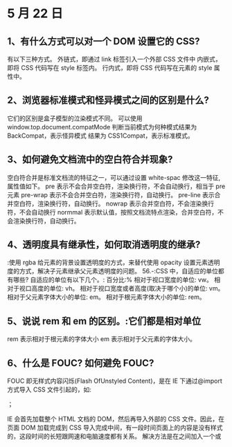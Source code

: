 # 5 月 22 日

## 1、有什么方式可以对一个 DOM 设置它的 CSS?

有以下三种方式。
外链式，即通过 link 标签引入一个外部 CSS 文件中
内嵌式，即将 CSS 代码写在 style 标签内。
行内式，即将 CSS 代码写在元素的 style 属性中。

## 2、浏览器标准模式和怪异模式之间的区别是什么?

它们的区别是盒子模型的泣染模式不同。
可以使用 window.top.document.compatMode 判断当前模式为何种模式结果为 BackCompat，表示怪异模式
结果为 CSS1Compat，表示标准模式。

## 3、如何避免文档流中的空白符合并现象?

空白符合并是标准文档流的特征之一，可以通过设置 white-spac 修改这一特征,属性值如下。
pre 表示不会合并空白符，渲染换行符，不会自动换行，相当于 pre 元素
pre-wrap 表示不会合并空白符，渲染换行符，自动换行。
pre-line 表示合并空白符，渲染换行符，自动换行。
nowrap 表示合并空白符，不会渲染换行符，不会自动换行 normmal 表示默认值，按照文档流特点渲染，合并空白符，不会渲染换行符，自动换行。

## 4、透明度具有继承性，如何取消透明度的继承?

:使用 rgba 给元素的背景设置透明度的方式，来替代使用 opacity 设置元素透明度的方式，解决子元素继承父元素透明度的问题。
56.-:CSS 中，自适应的单位都有哪些?
自适应的单位有以下几个。:
百分比:%
相对于视口宽度的单位: vw。
相对于视口高度的单位: vh。
相对于视口宽度或者高度(取决于哪个小)的单位: vm。
相对于父元素字体大小的单位: em。
相对于根元素字体大小的单位: rem。

## 5、说说 rem 和 em 的区别。:它们都是相对单位

rem 表示相对于根元素的字体大小 em 表示相对于父元素的字体大小。

## 6、什么是 FOUC? 如何避免 FOUC?

FOUC 即无样式内容闪烁(Flash OfUnstyled Content)，是在 IE 下通过@import 方式导入 CSS 文件引起的，如:

<style type="tecss"media="all">@importurl(demo.css)</style>；

IE 会首先加载整个 HTML 文档的 DOM，然后再导入外部的 CSS 文件。因此，在页面 DOM 加载完成到 CSS 导入完成中间，有一段时间页面上的内容是没有样式的，这段时间的长短跟网速和电脑速度都有关系。
解决方法是在<head>之间加入一个<link>或<script>标签。

## 7、HTML5 新增了哪些功能 APT?

:新增的功能 API 包括
Media API、
Text Track API、
Application Cache API、
UserInteraction、Data Transfer API、
Command API、Constraint Validation API、
History API。

## 8、什么是 HTML5?

HTML5 是最新的 HTML 标准，它的主要目标是提供所有内容，而不需要任何如 Flash、SilverLight 等的额外插件，这些内容来自动画、视频、富 GUI 等

HTML5 是万维网联盟(W3C)和网络超文本应用技术工作组(WHATWG)合作输出的。

## 9、HTML5 引入了哪些新的表单属性?

:新增表单属性包括 datalist、datetime、output、keygen、date、month、week、time.
number、range、emailurl.

## 10、HTML5 有哪些新特性?移除了哪些元素?

HTMLS 的新特性如下。
拖放(Dragand drop)API
语义化更好的内客标签(header、nav、footer、aside、article、section).音频、视频 (audio、video)API。
画布(Canvas)API
地理 (Geolocation) API
本地离线存储 (localStorage)，即长期存储数据，浏览器关闭后数据不丢失会话存储(sessionStorage)，即数据在浏览器关闭后自动删除
表单控件包括 calendar、date、time、email、url、search 新的技术包括 webworker、websocket、Geolocation。移除的元素如下。
纯表现的元素，包括 basefont、big、center、font、s、strike、tt、u
对可用性产生负面影响的元素，包括 frame、frameset、Noframes。

# 5 月 21 日

## 1、什么叫优雅降级和渐进增强? 两者有什么区别?

优雅降级 graceful degradation 是指一开始就构建完整的功能，然后再针对低版本浏览器进行兼容

渐进增强 progressive enhancement 是指针对低版本浏览器构建页面，保证最基本的功能，然后再针对高级浏览器进行效果、交互等改进并追加功能，以达到更好的用户体验。
两者的区别如下。
(1) 优雅降级从复杂的现状开始，并试图减少用户体验的供给
(2) 渐进增强则从一个非常基础并且能够起作用的版本开始，并不断扩充，以适应未来环境的需要。
(3)降级(功能衰减)意味着往回看，而渐进增强则意味着朝前看，同时保证其根基处于安全地带。

## 2、网页制作会用到哪些图片格式?

用于网页制作的主流图像格式有 JPG、PNG、GIF 等
JPG:压缩率高，文件小，最常用。
PNG:支持无损压缩，色彩损失小，保真度高，文件稍大。
GIF:支持动画显示，但只支持 256 色显示，目前已经被 Flash 大量取代。

## 3、CSS 的 content 属性有什么作用? 有什么应用?

CSS 的 content 属性专门应用在 before/after 伪元素上，用于插入生成的内容最常见的应用是利用伪类清除浮动

## 4、对行内元素设置 margin-top 和 margin-bottom 是否起作用?

不起作用(需要注意行内元素的替换元素 img、input，它们是行内元素，但是可以设置它们的宽度和高度，并且 margin 属性也对它们起作用，margin-top 和 margin-bottom 有
着类似于 inline-block 的行为)。

## 5、div+css 的布局较 table 布局有什么优点?

(1)改版的时候更方便，只须改动 CSS 文件
(2)页面加载速度更快、结构清晰、页面简洁
(3)表现与结构分离。
(4)搜索引擎优化 (SEO)更友好，排名更靠前。

## 6、谈谈你对 IFC 规范的理解。

IFC(InlineFormatting Context)指内联格式化上下文。IFC 的线框(linebox)高度由其包含行内元素中最高的实际高度计算而来(不受竖直方向的 padding/margin 的影响)。IFC 中的线框一般左右都贴紧整个 IFC，但是会被 float 元素扰乱。同一个 IFC 下的多个线框高度不同。IFC 中是不可能有块级元素的，当插入块级元素时(如在 p 中插入 div)，会产生两个匿名块，两者与 div 分隔开，即产生两个 IFC，每个 IFC 对外表现为块级元素，与 div 垂直排列。

## 7、谈谈你对 GFC 规范的理解

GFC(GridLayout Formatting Context)指网格布局格式化上下文，即当把一个元素的 display 值设为 grid 的时候，此元素将会获得一个独立的渲染区域。可以通过在网格容器(gridcontainer)上定义网格定义行(grid definition row)和网格定义列(griddefinition column)，在网格项目 (grid item)上定义网格行(grid row)和网格列(gridcolumn)来为每一个网格项目定义位置和空间。

## 8、访问超链接后 hover 样式就不出现的原因是什么?应该如何解决?

因为访问过的超链接样式覆盖了原有的 hover 和 active 伪类选择器样式，解决方法是将 CSS 属性的排列顺序改为 L-V-H-A(link,visitedhover,active)。

## 9、什么是外边距重叠? 重叠的结果是什么?

外边距重叠就是 margin-collapse。
在 CSS 中，相邻的两个盒子(可能是兄弟关系也可能是祖先关系)的外边距可以结合成一个单独的外边距。这种合并外边距的方式称为折叠，因此而结合成的外边距称为
18 前端程序员面试秘籍
折叠外边距。
折叠结果遵循下列计算规则。
(1)当两个相邻的外边距都是正数时，折叠的结果是它们两者中较大的值.
(2)当两个相邻的外边距都是负数时，折叠的结果是两者中绝对值较大的值，
(3)当两个外边距一正一负时，折叠的结果是两者相加的和。

## 10、rgba()和 opacity 的透明效果有什么不同?

rgba()和 opacity 都能实现透明效果，但它们最大的不同是 opacity 作用于元素并且可以设置元素内所有内容的透明度;而 rgba()只作用于元素的颜色或其背景色 (设置 rgba 透明的元素的子元素不会继承透明效果).

# 5 月 20 日

## 1、简述一下 src 与 href 的区别。

src 表示来源地址，用在 img、script、iframe 等元素上 href 表示超文本引用(hypertextreference)，用在 link 和 a 等元素上
前端程序员面试秘籍
src 的内容是页面必不可少的一部分，表示引入。href 的内容与该页面有关联，表示引用。简单来说，它们的区别就是引入和引用。

## 2、简述一下<strong></strong><em></em>和<b><i>标签的区别。

<strong></strong>标签和<em></em>标签一样，用于强调文本，但它强调的程度更强一些
<em></em>是斜体强调标签，强调更强烈，表示内容的强调点。视觉上相当于 html 元素中的
<i>...</i>。
<em></em>和<strong>是表达元素 (phrase element)，即语义化元素。
<b><i>是视觉元素，即非语义化元素，分别表示无意义的加粗和无意义的斜体。

## 3、HTML、CSS、JavaScript 的关系是什么?

m:学习 Web 前端开发基础技术需要掌握 HTML、CSS 和 JavaScript 语言
(1)HTML 是网页内容的载体，是内容显示的框架。内容就是网页制作者放在页面上想让用户浏览的信息，包括文字、图片、视频等
(2)CSS 是网页内容的表现，就像对网页进行包装。比如字体、颜色、边框等，这些都是用来改变内容外观的东西
(3)JavaScript 用来实现网页上的特效和交互。比如，当光标放在某个链接上时背景颜色政变等。

## 4、iframe 优点和缺点？

### iframe 优点：

(1)可以解决加载缓慢的第三方内容，如图标和广告等的加载问题
(2)可以实现安全沙箱 (Security Sandbox)
(3)可以并行加载脚本。

### iframe 缺点：

(1)iframe 会阻塞主页面的 Onload 事件。
(2)iframe 的内容即使为空，加载它也需要时间
(3)ifiame 元素没有语义。

## 5、 HTML 是什么? CSS 是什么? JavaScript 是什么?:(1)HTML(HyperText Markup Language，超文本标记语言)是做网站时使用的

一些文本标记标签，比如 div、span 等。(2)CSS(Cascading Style Sheet，层叠样式表)是做网站时为美化网站而为标签添加的样式，比如 background(背景)、color (字体颜色)、height (高度)、width (宽度)等(3)JavaScript 是网站中实现前后台交互效果、网页动画效果的一种开发语言，比如鼠标单击 (click)事件、前后台数据请求(Ajax)等。

## 6、为什么要初始化 CSS?

:因为浏览器的兼容问题，不同浏览器对有些标签的默认值是不同的，如果没有初始化 CSS，往往会导致页面在不同浏览器之间出现差异。
当然，初始化样式有时会对 SEO 产生一定的影响，但鱼和熊掌不可兼得，所以在力求影响最小的情况下初始化 CSS。
最简单的初始化方法就是:\*{padding:0;margin:0;}。

## 7、解释浮动及其工作原理。

浮动的元素可以向左或向右移动，直到它的外边缘碰到包含元素(父元素) 或另一个浮动元素的边框为止。要想使元素浮动，必须为元素设置一个宽度 (width)。虽然浮动元素已不在文档流中，但是它浮动后所处的位置依然在浮动之前的水平方向上。因为浮动元素不在文档流中，所以文档流中的块元素表现得就像浮动元素不存在一样，下面的元素会填补原来的位置。有些元素会在浮动元素的下方，但是这些元素的内容并不一定会被浮动的元素遮盖。当定位内联元素时，要考虑浮动元素的边界，围绕浮动元素放置内联元素。也可以把浮动元素想象成被块元素忽略的元素，而内联元素会关注的元素。

## 8、在书写高效 CSS 时有哪些问题需要考虑?:(1)样式，从右向左解析一个选择器

(2)类型选择器的速度，ID 选择器最快，Universal(通配符\*)最慢，对于常用的 4 种类型选择器，解析速度由快到慢依次是 ID、class、tag 和 universal。
(3)不要用标签限制 ID 选择器(如: ul#main-navigation 分，ID 已经是唯一的，不
第 2 章 CSS13
需要 Tag 来限制，这样做会让选择器变慢).
(4)后代选择器最糟糕(换句话说，html body ulliaf 这个选择器是很低效的)(5)想清楚你的需求，再去书写选择器。
(6)CSS3 选择器(如 nth-child) 能够漂亮地定位我们想要的元素，又能保证 CSS 整洁易读。然而，这些神奇的选择器会浪费很多的浏览器资源。
(7)我们知道 ID 选择器的速度最快，但是如采都用 ID 选择器，会降低代码的可读性和可维护性等。在大型项目中，相对于使用 ID 选择器提升速度，代码的可读性和可维护性带来的收益更大

## 9、页面重构怎样操作?.

编写 CSS，让页面结构更合理化，提升用户体验，达到良好的页面效果并提升
性能。

## 10、简要描述 CSS 中 content 属性的作用。:content 属性与:before 及:after 伪元素配合使用，用来插入生成的内容，可以在元素之前或之后放置生成的内容。可以插入文本、图像、引号，并可以结合计数器，为页面元素插入编号。比如，查看如下代码。

body [
counter-reset; chapter;]
h1:before {
content: "第"counter(chapter)"章"}
hl {
counter-ircrement: chapter;}

<h1></h1>
<h1></h1>
<hl></h1>
程序运行结果如下
第 1 章
第 2 章
第 3 章
使用 content 属性，并结合:before 选择器和计数器 counter，可以在每个<h1>元素前插入新的内容。

## 10、px 和 em 的区别是什么?

:px 和 em 都是长度单位，两者的区别是:px 的值是定的，指定为多少就是多少，计算比较容易;cm 的值不是固定的，是相对于容器字体的大小，并且 emm 会继承父级元素的字体大小.
16 前端程序员面试秘籍
浏览器的默认字体高都是 16px，所以未经调整的浏览器都符合 lem-16px，那么 12px-0.75em，10px=0.625em.
与 em 对应的另一个长度单位是 rem，是指相对于根元素 (通常是 HTML 元素)字体的大小。

# 5 月 18 日

## 1、说一下图片的懒加载和预加载

参考回答：
预加载：提前加载图片，当用户需要查看时可直接从本地缓存中渲染。
懒加载：懒加载的主要目的是作为服务器前端的优化，减少请求数或延迟请求数。
两种技术的本质：两者的行为是相反的，一个是提前加载，一个是迟缓甚至不加载。
懒加载对服务器前端有一定的缓解压力作用，预加载则会增加服务器前端压力。

## 2、Ajax 解决浏览器缓存问题

参考回答：
在 ajax 发送请求前加上 anyAjaxObj.setRequestHeader("If-Modified-
Since","0")。
在 ajax 发送请求前加上 anyAjaxObj.setRequestHeader("Cache-Control","no-
cache")。
在 URL 后面加上一个随机数： "fresh=" + Math.random()。
在 URL 后面加上时间搓："nowtime=" + new Date().getTime()。
如果是使用 jQuery，直接这样就可以了 $.ajaxSetup({cache:false})。这样页面的所
有 ajax 都会执行这条语句就是不需要保存缓存记录。

## 3、JS 的各种位置，比如 clientHeight,scrollHeight,offsetHeight ,以及 scrollTop, offsetTop,clientTop 的区别？

参考回答：
clientHeight：表示的是可视区域的高度，不包含 border 和滚动条
offsetHeight：表示可视区域的高度，包含了 border 和滚动条
scrollHeight：表示了所有区域的高度，包含了因为滚动被隐藏的部分。
clientTop：表示边框 border 的厚度，在未指定的情况下一般为 0
scrollTop：滚动后被隐藏的高度，获取对象相对于由 offsetParent 属性指定的父坐
标(css 定位的元素或 body 元素)距离顶端的高度。

## 4、JS 的 new 操作符做了哪些事情

参考回答：
new 操作符新建了一个空对象，这个对象原型指向构造函数的 prototype，执行构造函
数后返回这个对象。

## 5、如何让事件先冒泡后捕获

参考回答：
在 DOM 标准事件模型中，是先捕获后冒泡。但是如果要实现先冒泡后捕获的效果，对
于同一个事件，监听捕获和冒泡，分别对应相应的处理函数，监听到捕获事件，先暂
缓执行，直到冒泡事件被捕获后再执行捕获之间。

## 6、如何解决异步回调地狱

参考回答：
1.promise、generator、async/await

## 7、相对布局和绝对布局，position:relative 和 obsolute。

参考回答：
相对定位 relative：
如果对一个元素进行相对定位，它将出现在它所在的位置上。然后，可以通过设置垂
直或水平位置，让这个元素“相对于”它的起点进行移动。 在使用相对定位时，无论
是否进行移动，元素仍然占据原来的空间。因此，移动元素会导致它覆盖其它框。
绝对定位 absolute：
绝对定位的元素的位置相对于最近的已定位父元素，如果元素没有已定位的父元素，
那么它的位置相对于<html>。 absolute 定位使元素的位置与文档流无关，因此不占
据空间。 absolute 定位的元素和其他元素重叠。

## 8、display:none 和 visibilty:hidden 的区别

参考回答：

1. visibility：hidden，该元素隐藏起来了，但不会改变页面布局，但是不会触发该
   元素已经绑定的事件
2. display：none，把元素隐藏起来，并且会改变页面布局，可以理解成在页面中把
   该元素删除掉。

## 9、overflow 的原理

参考回答：
要讲清楚这个解决方案的原理，首先需要了解块格式化上下文，A block formatting
context is a part of a visual CSS rendering of a Web page. It is the region
in which the layout of block boxes occurs and in which floats interact with
each other.翻译过来就是块格式化上下文是 CSS 可视化渲染的一部分，它是一块区
域，规定了内部块盒 的渲染方式，以及浮动相互之间的影响关系
当元素设置了 overflow 样式且值部位 visible 时，该元素就构建了一个 BFC，BFC 在
计算高度时，内部浮动元素的高度也要计算在内，也就是说技术 BFC 区域内只有一个
浮动元素，BFC 的高度也不会发生塌缩，所以达到了清除浮动的目的。

## 10、display：table 和本身的 table 有什么区别

参考回答：
Display:table 和本身 table 是相对应的，区别在于，display：table 的 css 声明能
够让一个 html 元素和它的子节点像 table 元素一样，使用基于表格的 css 布局，是我
们能够轻松定义一个单元格的边界，背景等样式，而不会产生因为使用了 table 那样
的制表标签导致的语义化问题。
之所以现在逐渐淘汰了 table 系表格元素，是因为用 div+css 编写出来的文件比用
table 边写出来的文件小，而且 table 必须在页面完全加载后才显示，div 则是逐行显
示，table 的嵌套性太多，没有 div 简洁

# 5 月 17 日

## 1、js 的执行机制是怎么样的？

js 是一个单线程、异步、非阻塞 I/O 模型、 event loop 事件循环的执行机制
所有任务可以分成两种，一种是同步任务（synchronous），另一种是异步任务（asynchronous）。
同步任务指的是，在主线程上排队执行的任务，只有前一个任务执行完毕，才能执行后一个任务。异步 任务指的是，不进入主线程、而进入"任务队列"（task queue）的任务，只有"任务队列"通知主线程， 某个异步任务可以执行了，该任务才会进入主线程执行。

## 2、什么是 BFC

参考回答：
BFC 也就是常说的块格式化上下文，这是一个独立的渲染区域，规定了内部如何布局，
并且这个区域的子元素不会影响到外面的元素，其中比较重要的布局规则有内部 box
垂直放置，计算 BFC 的高度的时候，浮动元素也参与计算，触发 BFC 的规则有根元
素，浮动元素，position 为 absolute 或 fixed 的元素，display 为 inline-block，
table-cell，table-caption，flex，inline-flex，overflow 不为 visible 的元素

## 3、严格模式和混杂模式如何区分?如何触发这两种模式?

严格模式就是浏览器根据 Web 标准去解析页面的方法，是一种要求严格的 DTD 不允许使用任何表现层的语法: 混杂模式是一种向后兼容的解析方法。触发严格模式或者标准模式很简单，就是在 HTML 标签前声明正确的 DTD:触发混杂模式可以在 HTML 文档开始时不声明 DTD，或者在 DOCTYPE 前加入 XML 声明

## 4、HTML、XHTML 有什么区别

HTML 是一种基于 Web 网页的设计语言，XHTML 是一种基于 XML、语法严格标准的设计语言。
两者主要的不同是 XHTML 元素必须正确地嵌套，元素必须关闭，标签必须小写必须有根元素;HTML 没有这些限制。

## 5、什么是动态网页 、 什么是静态网页

### 动态网页是指：

1.所谓的动态网页，是指跟静态网页相对的一种网页编程技术。

2.静态网页，随着 html 代码的生成，页面的内容和显示效果就基本上不会发生变化了，除非你修改页面代码。

3.而动态网页则不然，页面代码虽然没有变，但是显示的内容却是可以随着时间、环境或者数据库操作的结果而发生改变的。

静态网页：

1.在网站设计中，纯粹 HTML 格式的网页通常被称为“静态网页”，早期的网站一般都是由静态网页制作的。

2.静态网页是相对于动态网页而言，是指没有后台数据库、不含程序和不可交互的网页。

3.你编的是什么它显示的就是什么、不会有任何改变。

4.静态网页相对更新起来比较麻烦，适用于一般更新较少的展示型网站。

## 6、es6 有哪些新特性？

ES6 是 2015 年推出的一个新的版本、这个版本相对于 ES5 的语法做了很多的优化、例如：新增了 let、 const

let 和 const 具有块级作用域，不存在变量提升的问题。新增了箭头函数，简化了定义函数的写法，

同时 可以巧用箭头函数的 this、（注意箭头函数本身没有 this,它的 this 取决于外部的环境），

新增了 promise 解决了回调地域的问题，新增了模块化、利用 import 、export 来实现导入、导出。

新增了结构赋值， ES6 允许按照一定模式，从数组和对象中提取值，对变量进行赋值，这被称为解构 （Destructuring）。

新增了 class 类的概念，它类似于对象。

## 7、图片懒加载是怎么实现的？

就是我们先设置图片的 data-set 属性（当然也可以是其他任意的，只要不会发送 http 请求就行了，作用 就是为了存取值）值为其图片路径，由于不是 src，所以不会发送 http 请求。

然后我们计算出页面 scrollTop 的高度和浏览器的高度之和， 如果图片距离页面顶端的坐标 Y（相对于整个页面，而不是浏览 器窗口）小于前两者之和，就说明图片就要显示出来了（合适的时机，当然也可以是其他情况），

这时 候我们再将 data-set 属性替换为 src 属性即可。

## 8、常见的布局方法有哪些？他们的优缺点是什么？

页面布局常用的方法有浮动、定位、flex、grid 网格布局、栅格系统布局

浮动： 优点：兼容性好。 缺点：浮动会脱离标准文档流，因此要清除浮动。我们解决好这个问题即可。

绝对定位 优点：快捷。 缺点：导致子元素也脱离了标准文档流，可实用性差。

flex 布局（CSS3 中出现的） 优点：解决上面两个方法的不足，flex 布局比较完美。移动端基本用 flex 布局。

网格布局（grid） CSS3 中引入的布局，很好用。代码量简化了很多。

利用网格布局实现的一个左右 300px 中间自适应的布局

## 9、谈谈 set 、 map 是什么？

set 是 es6 提供的一种新的数据结构，它类似于数组，但是成员的值都是唯一的。

map 是 es6 提供的一种新的数据结构,它类似于对象，也是键值对的集合，但是键的范围不仅限于字符 串，各种类型的值都可以当做键。也就是说，Object 结构提供了“字符串—值”的对应，Map 结构提供 了“值—值”的对应，是一种更完善的 Hash 结构实现。如果你需要“键值对”的数据结构，Map 比 Object 更合适。

32、清除浮动的方法有哪些？

## 10 、平时都是用那些工具进行打包的？babel 是什么？

WebPack 是一个模块打包工具，你可以使用 WebPack 管理你的模块依赖，并编绎输出模块们所需的静 态文件。它能够很好地管理、打包 Web 开发中所用到的 HTML、Javascript、CSS 以及各种静态文件（图 片、字体等），让开发过程更加高效。对于不同类型的资源，webpack 有对应的模块加载器。

webpack 模块打包器会分析模块间的依赖关系，最后 生成了优化且合并后的静态资源 babel 可以帮助我们转换一些当前浏览器不支持的语法，它会把这些语法转换为低版本的语法以便浏览 器识别。

## 11、TCP 和 UDP 的区别

参考回答：
（1）TCP 是面向连接的，udp 是无连接的即发送数据前不需要先建立链接。
（2）TCP 提供可靠的服务。也就是说，通过 TCP 连接传送的数据，无差错，不丢失，
不重复，且按序到达;UDP 尽最大努力交付，即不保证可靠交付。 并且因为 tcp 可靠，
面向连接，不会丢失数据因此适合大数据量的交换。
（3）TCP 是面向字节流，UDP 面向报文，并且网络出现拥塞不会使得发送速率降低
（因此会出现丢包，对实时的应用比如 IP 电话和视频会议等）。
（4）TCP 只能是 1 对 1 的，UDP 支持 1 对 1,1 对多。
（5）TCP 的首部较大为 20 字节，而 UDP 只有 8 字节。
（6）TCP 是面向连接的可靠性传输，而 UDP 是不可靠的。

## 12、https 协议的优缺点

https 优点：
使用 HTTPS 协议可认证用户和服务器，确保数据发送到正确的客户机和服务器；
HTTPS 协议是由 SSL+HTTP 协议构建的可进行加密传输、身份认证的网络协议，要比
http 协议安全，可防止数据在传输过程中不被窃取、改变，确保数据的完整性。
HTTPS 是现行架构下最安全的解决方案，虽然不是绝对安全，但它大幅增加了中间人攻
击的成本。
谷歌曾在 2014 年 8 月份调整搜索引擎算法，并称“比起同等 HTTP 网站，采用 HTTPS
加密的网站在搜索结果中的排名将会更高”
https 缺点 ：https 握手阶段比较费时，会使页面加载时间延长 50%，增加 10%~20%的耗电。
https 缓存不如 http 高效，会增加数据开销。
SSL 证书也需要钱，功能越强大的证书费用越高。
SSL 证书需要绑定 IP，不能再同一个 ip 上绑定多个域名，ipv4 资源支持不了这种消
耗。

## 13、fetch 发送 2 次请求的原因

参考回答：
fetch 发送 post 请求的时候，总是发送 2 次，第一次状态码是 204，第二次才成功？
原因很简单，因为你用 fetch 的 post 请求的时候，导致 fetch 第一次发送了一个
Options 请求，询问服务器是否支持修改的请求头，如果服务器支持，则在第二次中发
送真正的请求。

## 14、如何实现一个 ajax 请求？如果我想发出两个有顺序的 ajax 需要怎么做？

参考回答：
AJAX 创建异步对象 XMLHttpRequest
操作 XMLHttpRequest 对象
（1）设置请求参数（请求方式，请求页面的相对路径，是否异步）
（2）设置回调函数，一个处理服务器响应的函数，使用 onreadystatechange ，类似
函数指针
（3）获取异步对象的 readyState 属性：该属性存有服务器响应的状态信息。每当
readyState 改变时，onreadystatechange 函数就会被执行。
（4）判断响应报文的状态，若为 200 说明服务器正常运行并返回响应数据。
（5）读取响应数据，可以通过 responseText 属性来取回由服务器返回的数据。
发出两个有顺序的 ajax，可以用回调函数，也可以使用 Promise.then 或者 async 等。

## 15、如何实现 ajax 请求，假如我有多个请求，我需要让这些 ajax 请求按照 某种顺序一次执行，有什么办法呢？如何处理 ajax 跨域

参考回答：
通过实例化一个 XMLHttpRequest 对象得到一个实例，调用实例的 open 方法为这次
ajax 请求设定相应的 http 方法，相应的地址和是否异步，以异步为例，调用 send 方
法，这个方法可以设定需要发送的报文主体，然后通过监听 readystatechange 事件，
通过这个实例 的 readyState 属性来判断这个 ajax 请求状态，其中分为 0，1，2，3，
4 这四种状态（0 未初始化，1 载入/正在发送请求 2 载入完成/数据接收，3 交互/解析
数据，4 接收数据完成），当状态为 4 的时候也就是接受数据完成的时候，这时候可以
通过实例的 status 属性判断这个请求是否成功
var xhr = new XMLHttpRequest();
xhr.open('get', 'aabb.php', true);
xhr.send(null);
xhr.onreadystatechange = function() {
if(xhr.readyState==4) {
if(xhr.status==200) {
console.log(xhr.responseText);
}
}
}
使 ajax 请求按照队列顺序执行，通过调用递归函数：
//按顺序执行多个 ajax 命令，因为数量不定，所以采用递归
function send(action, arg2) {
//将多个命令按顺序封装成数组对象，递归执行
//利用了 deferred 对象控制回调函数的特点
$.when(send_action(action[0], arg2))
.done(function () {
//前一个 ajax 回调函数完毕之后判断队列长度
if (action.length > 1) {
//队列长度大于 1，则弹出第一个，继续递归执行该队列
action.shift();
send(action, arg2);
}
}).fail(function (){
//队列中元素请求失败后的逻辑
//
//重试发送
//send(action, arg2);
//
//忽略错误进行下个
//if (action.length > 1) {
//队列长度大于 1，则弹出第一个，继续递归执行该队列
// action.shift();
// send(action, arg2);
//}
});
}
//处理每个命令的 ajax 请求以及回调函数
function send_action(command, arg2) {
var dtd = $.Deferred();//定义 deferred 对象
$.post(
"url",
{
command: command,
arg2: arg2
}
).done(function (json) {
json = $.parseJSON(json);
//每次请求回调函数的处理逻辑
//
//
//
//逻辑结束
dtd.resolve();
}).fail(function (){
//ajax 请求失败的逻辑
dtd.reject();
});
return dtd.promise();//返回 Deferred 对象的 promise，防止在外部

## 16、JS 加载过程阻塞，解决方法。

参考回答：
指定 script 标签的 async 属性。
如果 async="async"，脚本相对于页面的其余部分异步地执行（当页面继续进行解析
时，脚本将被执行）
如果不使用 async 且 defer="defer"：脚本将在页面完成解析时执行

## 17、promise 实现

参考回答：
Promise 实现如下
function Promise(fn) {
var state = 'pending',
value = null,
callbacks = [];
this.then = function (onFulfilled, onRejected) {
return new Promise(function (resolve, reject) {
handle({
onFulfilled: onFulfilled || null,
onRejected: onRejected || null,
resolve: resolve,
reject: reject
});
});
};
function handle(callback) {
if (state === 'pending') {
callbacks.push(callback);
return;
}
var cb = state === 'fulfilled' ? callback.onFulfilled :
callback.onRejected,
ret;
if (cb === null) {
cb = state === 'fulfilled' ? callback.resolve : callback.reject;
cb(value);
return;
}
ret = cb(value);
callback.resolve(ret);
}
function resolve(newValue) {
if (newValue && (typeof newValue === 'object' || typeof newValue ===
'function')) {
var then = newValue.then;
if (typeof then === 'function') {
then.call(newValue, resolve, reject);
return;
}
}
state = 'fulfilled';
value = newValue;
execute();
}
function reject(reason) {
state = 'rejected';
value = reason;
execute();
}
function execute() {
setTimeout(function () {
callbacks.forEach(function (callback) {
handle(callback);
});
}, 0);
}
fn(resolve, reject);
}

说 promise，没有 promise 怎么办
参考回答：
没有 promise，可以用回调函数代替

## 18、Promise

参考回答：
Promise 对象是 CommonJS 工作组提出的一种规范，目的是为异步编程提供统一接口。
每一个异步任务返回一个 Promise 对象，该对象有一个 then 方法，允许指定回调函
数。
f1().then(f2);
一个 promise 可能有三种状态：等待（pending）、已完成（resolved，又称
fulfilled）、已拒绝（rejected）。
promise 必须实现 then 方法（可以说，then 就是 promise 的核心），而且 then 必须
返回一个 promise，同一个 promise 的 then 可以调用多次，并且回调的执行顺序跟它
们被定义时的顺序一致。
then 方法接受两个参数，第一个参数是成功时的回调，在 promise 由“等待”态转换
到“完成”态时调用，另一个是失败时的回调，在 promise 由“等待”态转换到“拒
绝”态时调用。同时，then 可以接受另一个 promise 传入，也接受一个“类 then”的
对象或方法，即 thenable 对象。

## 19、你的 git 工作流是怎样的?

参考回答：
GitFlow 是由 Vincent Driessen 提出的一个 git 操作流程标准。包含如下几个关键
分支：
master 主分支 develop 主开发分支，包含确定即将发布的代码
feature 新功能分支，一般一个新功能对应一个分支，对于功能的拆分需要比较合理，
以避免一些后面不必要的代码冲突
release 发布分支，发布时候用的分支，一般测试时候发现的
bug 在这个分支进行修复 hotfixhotfix 分支，紧急修 bug 的时候用

## 20、webpack 和 gulp 区别（模块化与流的区别）

参考回答：
gulp 强调的是前端开发的工作流程，我们可以通过配置一系列的 task，定义 task 处
理的事务（例如文件压缩合并、雪碧图、启动 server、版本控制等），然后定义执行
顺序，来让 gulp 执行这些 task，从而构建项目的整个前端开发流程。
webpack 是一个前端模块化方案，更侧重模块打包，我们可以把开发中的所有资源（图
片、js 文件、css 文件等）都看成模块，通过 loader（加载器）和 plugins（插件）
对资源进行处理，打包成符合生产环境部署的前端资源。
